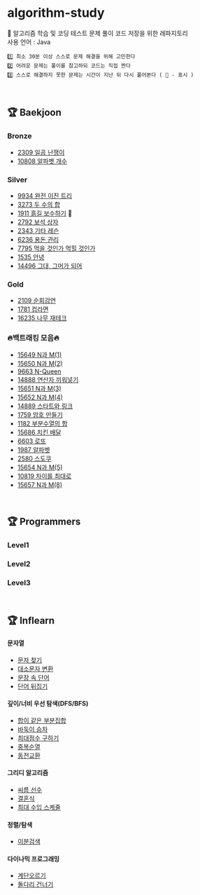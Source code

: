 # algorithm-study

🌼 알고리즘 학습 및 코딩 테스트 문제 풀이 코드 저장을 위한 레파지토리  
사용 언어 : Java

```
1️⃣ 최소 30분 이상 스스로 문제 해결을 위해 고민한다
2️⃣ 어려운 문제는 풀이를 참고하되 코드는 직접 짠다
3️⃣ 스스로 해결하지 못한 문제는 시간이 지난 뒤 다시 풀어본다 ( 🔨 - 표시 )
```

<br>

## 🏆 Baekjoon

### Bronze
- [2309 일곱 난쟁이](https://github.com/0seony/algorithm-study/blob/bc058f755a2ad2a6fdde8d4fe58814d04e91aeca/Baekjoon/2309.md)
- [10808 알파벳 개수](https://github.com/0seony/algorithm-study/blob/bc058f755a2ad2a6fdde8d4fe58814d04e91aeca/Baekjoon/10808.md)

### Silver

- [9934 완전 이진 트리](https://github.com/0seony/algorithm-study/blob/64a9fb1f9bdcc6180509e1bca5a3af012dc6da92/Baekjoon/9934.md)
- [3273 두 수의 합](https://github.com/0seony/algorithm-study/blob/64a9fb1f9bdcc6180509e1bca5a3af012dc6da92/Baekjoon/3273.md)
- [1911 흙길 보수하기](https://github.com/0seony/algorithm-study/blob/64a9fb1f9bdcc6180509e1bca5a3af012dc6da92/Baekjoon/1911.md) 🔨
- [2792 보석 상자](https://github.com/0seony/algorithm-study/blob/d40021a78705f154d76ea80113cf37a3451bfe25/Baekjoon/2792.md)
- [2343 기타 레슨](https://github.com/0seony/algorithm-study/blob/f5236bdfa21bfde6de00e616689a363f1339f159/Baekjoon/2343.md)
- [6236 용돈 관리](https://github.com/0seony/algorithm-study/blob/f5236bdfa21bfde6de00e616689a363f1339f159/Baekjoon/6236.md)
- [7795 먹을 것인가 먹힐 것인가](https://github.com/0seony/algorithm-study/blob/f5236bdfa21bfde6de00e616689a363f1339f159/Baekjoon/7795.md)
- [1535 안녕](https://github.com/0seony/algorithm-study/blob/f5236bdfa21bfde6de00e616689a363f1339f159/Baekjoon/1535.md)
- [14496 그대, 그머가 되어](https://github.com/0seony/algorithm-study/blob/4caeb61b2e6080e161870046318c3dbc4c3713c7/Baekjoon/14496.md)

### Gold

- [2109 순회강연](https://github.com/0seony/algorithm-study/blob/64a9fb1f9bdcc6180509e1bca5a3af012dc6da92/Baekjoon/2109.md)
- [1781 컵라면](https://github.com/0seony/algorithm-study/blob/d40021a78705f154d76ea80113cf37a3451bfe25/Baekjoon/1781.md)
- [16235 나무 재테크](https://github.com/0seony/algorithm-study/blob/4caeb61b2e6080e161870046318c3dbc4c3713c7/Baekjoon/16235.md)

### 🔥백트래킹 모음🔥

- [15649 N과 M(1)]()
- [15650 N과 M(2)]()
- [9663 N-Queen]()
- [14888 연산자 끼워넣기]()
- [15651 N과 M(3)]()
- [15652 N과 M(4)]()
- [14889 스타트와 링크]()
- [1759 암호 만들기]()
- [1182 부분수열의 합]()
- [15686 치킨 배달]()
- [6603 로또]()
- [1987 알파벳]()
- [2580 스도쿠]()
- [15654 N과 M(5)]()
- [10819 차이를 최대로]()
- [15657 N과 M(8)]()

<br>

## 🏆 Programmers

### Level1

### Level2

### Level3

<br>

## 🏆 Inflearn

#### 문자열

- [문자 찾기](https://github.com/0seony/algorithm-study/blob/f5236bdfa21bfde6de00e616689a363f1339f159/Inflearn/String/%EB%AC%B8%EC%9E%90%20%EC%B0%BE%EA%B8%B0.md)
- [대소문자 변환](https://github.com/0seony/algorithm-study/blob/f5236bdfa21bfde6de00e616689a363f1339f159/Inflearn/String/%EB%8C%80%EC%86%8C%EB%AC%B8%EC%9E%90%20%EB%B3%80%ED%99%98.md)
- [문장 속 단어](https://github.com/0seony/algorithm-study/blob/f5236bdfa21bfde6de00e616689a363f1339f159/Inflearn/String/%EB%AC%B8%EC%9E%A5%20%EC%86%8D%20%EB%8B%A8%EC%96%B4.md)
- [단어 뒤집기](https://github.com/0seony/algorithm-study/blob/f5236bdfa21bfde6de00e616689a363f1339f159/Inflearn/String/%EB%8B%A8%EC%96%B4%20%EB%92%A4%EC%A7%91%EA%B8%B0.md)

#### 깊이/너비 우선 탐색(DFS/BFS)

- [합이 같은 부분집합](https://github.com/0seony/algorithm-study/blob/d40021a78705f154d76ea80113cf37a3451bfe25/Inflearn/DFS&BFS/%ED%95%A9%EC%9D%B4%20%EA%B0%99%EC%9D%80%20%EB%B6%80%EB%B6%84%EC%A7%91%ED%95%A9.md)
- [바둑이 승차](https://github.com/0seony/algorithm-study/blob/230d06f2841a30c54cbb51fe89f25220f7446e36/Inflearn/DFS&BFS/%EB%B0%94%EB%91%91%EC%9D%B4%20%EC%8A%B9%EC%B0%A8.md)
- [최대점수 구하기](https://github.com/0seony/algorithm-study/blob/f5236bdfa21bfde6de00e616689a363f1339f159/Inflearn/DFS&BFS/%EC%B5%9C%EB%8C%80%EC%A0%90%EC%88%98%20%EA%B5%AC%ED%95%98%EA%B8%B0.md)
- [중복순열](https://github.com/0seony/algorithm-study/blob/f5236bdfa21bfde6de00e616689a363f1339f159/Inflearn/DFS&BFS/%EC%A4%91%EB%B3%B5%EC%88%9C%EC%97%B4.md)
- [동전교환](https://github.com/0seony/algorithm-study/blob/4caeb61b2e6080e161870046318c3dbc4c3713c7/Inflearn/DFS&BFS/%EB%8F%99%EC%A0%84%EA%B5%90%ED%99%98.md)

#### 그리디 알고리즘

- [씨름 선수](https://github.com/0seony/algorithm-study/blob/64a9fb1f9bdcc6180509e1bca5a3af012dc6da92/Inflearn/Greedy/%EC%94%A8%EB%A6%84%20%EC%84%A0%EC%88%98.md)
- [결혼식](https://github.com/0seony/algorithm-study/blob/64a9fb1f9bdcc6180509e1bca5a3af012dc6da92/Inflearn/Greedy/%EA%B2%B0%ED%98%BC%EC%8B%9D.md)
- [최대 수입 스케줄](https://github.com/0seony/algorithm-study/blob/64a9fb1f9bdcc6180509e1bca5a3af012dc6da92/Inflearn/Greedy/%EC%B5%9C%EB%8C%80%20%EC%88%98%EC%9E%85%20%EC%8A%A4%EC%BC%80%EC%A4%84.md)

#### 정렬/탐색

- [이분검색](https://github.com/0seony/algorithm-study/blob/d40021a78705f154d76ea80113cf37a3451bfe25/Inflearn/Sorting%20and%20Searching/%EC%9D%B4%EB%B6%84%EA%B2%80%EC%83%89.md)

#### 다이나믹 프로그래밍

- [계단오르기](https://github.com/0seony/algorithm-study/blob/f5236bdfa21bfde6de00e616689a363f1339f159/Inflearn/Dynamic%20programming/%EA%B3%84%EB%8B%A8%EC%98%A4%EB%A5%B4%EA%B8%B0.md)
- [돌다리 건너기](https://github.com/0seony/algorithm-study/blob/4caeb61b2e6080e161870046318c3dbc4c3713c7/Inflearn/Dynamic%20programming/%EB%8F%8C%EB%8B%A4%EB%A6%AC%20%EA%B1%B4%EB%84%88%EA%B8%B0.md)
